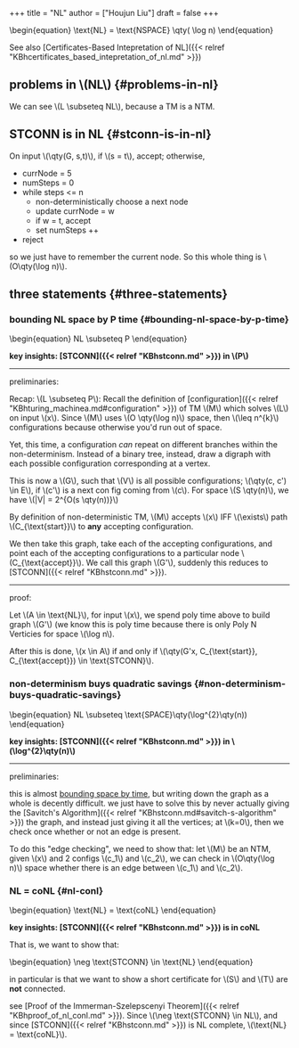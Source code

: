 +++
title = "NL"
author = ["Houjun Liu"]
draft = false
+++

\begin{equation}
\text{NL} = \text{NSPACE} \qty( \log n)
\end{equation}

See also [Certificates-Based Intepretation of NL]({{< relref "KBhcertificates_based_intepretation_of_nl.md" >}})


## problems in \\(NL\\) {#problems-in-nl}

We can see \\(L \subseteq NL\\), because a TM is a NTM.


## STCONN is in NL {#stconn-is-in-nl}

On input \\(\qty(G, s,t)\\), if \\(s = t\\), accept; otherwise,

-   currNode = 5
-   numSteps = 0
-   while steps &lt;= n
    -   non-deterministically choose a next node
    -   update currNode = w
    -   if w = t, accept
    -   set numSteps ++
-   reject

so we just have to remember the current node. So this whole thing is \\(O\qty(\log n)\\).


## three statements {#three-statements}


### bounding NL space by P time {#bounding-nl-space-by-p-time}

\begin{equation}
NL \subseteq P
\end{equation}

**key insights: [STCONN]({{< relref "KBhstconn.md" >}}) in \\(P\\)**

---

preliminaries:

Recap: \\(L \subseteq P\\): Recall the definition of [configuration]({{< relref "KBhturing_machinea.md#configuration" >}}) of TM \\(M\\) which solves \\(L\\) on input \\(x\\). Since \\(M\\) uses \\(O \qty(\log n)\\) space, then \\(\leq n^{k}\\) configurations because otherwise you'd run out of space.

Yet, this time, a configuration _can_ repeat on different branches within the non-determinism. Instead of a binary tree, instead, draw a digraph with each possible configuration corresponding at a vertex.

This is now a \\(G\\), such that \\(V\\) is all possible configurations; \\(\qty(c, c') \in E\\), if \\(c'\\) is a next con fig coming from \\(c\\). For space \\(S \qty(n)\\), we have \\(|V| = 2^{O(s \qty(n))}\\)

By definition of non-deterministic TM, \\(M\\) accepts \\(x\\) IFF \\(\exists\\) path \\(C\_{\text{start}}\\) to **any** accepting configuration.

We then take this graph, take each of the accepting configurations, and point each of the accepting configurations to a particular node \\(C\_{\text{accept}}\\). We call this graph \\(G'\\), suddenly this reduces to [STCONN]({{< relref "KBhstconn.md" >}}).

---

proof:

Let \\(A \in \text{NL}\\), for input \\(x\\), we spend poly time above to build graph \\(G'\\) (we know this is poly time because there is only Poly N Verticies for space \\(\log  n\\).

After this is done, \\(x \in A\\) if and only if \\(\qty(G'x, C\_{\text{start}}, C\_{\text{accept}}) \in \text{STCONN}\\).


### non-determinism buys quadratic savings {#non-determinism-buys-quadratic-savings}

\begin{equation}
NL \subseteq \text{SPACE}\qty(\log^{2}\qty(n))
\end{equation}

**key insights: [STCONN]({{< relref "KBhstconn.md" >}}) in \\(\log^{2}\qty(n)\\)**

---

preliminaries:

this is almost [bounding space by time](#bounding-nl-space-by-p-time), but writing down the graph as a whole is decently difficult. we just have to solve this by never actually giving the [Savitch's Algorithm]({{< relref "KBhstconn.md#savitch-s-algorithm" >}}) the graph, and instead just giving it all the vertices; at \\(k=0\\), then we check once whether or not an edge is present.

To do this "edge checking", we need to show that: let \\(M\\) be an NTM, given \\(x\\) and 2 configs \\(c\_1\\) and \\(c\_2\\), we can check in \\(O\qty(\log n)\\) space whether there is an edge between \\(c\_1\\) and \\(c\_2\\).


### NL = coNL {#nl-conl}

\begin{equation}
\text{NL} = \text{coNL}
\end{equation}

**key insights: [STCONN]({{< relref "KBhstconn.md" >}}) is in coNL**

That is, we want to show that:

\begin{equation}
\neg \text{STCONN} \in \text{NL}
\end{equation}

in particular is that we want to show a short certificate for \\(S\\) and \\(T\\) are **not** connected.

see [Proof of the Immerman-Szelepscenyi Theorem]({{< relref "KBhproof_of_nl_conl.md" >}}). Since \\(\neg \text{STCONN} \in NL\\), and since [STCONN]({{< relref "KBhstconn.md" >}}) is NL complete, \\(\text{NL} = \text{coNL}\\).
